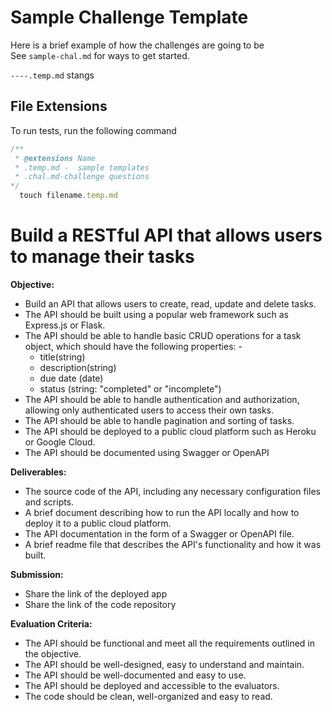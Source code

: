 # Sample Challenge Template

Here is a brief example of how the challenges are going to be  
See `sample-chal.md` for ways to get started.

`----.temp.md` stangs

## File Extensions

To run tests, run the following command

```Javascript
/**
 * @extensions Name
 * .temp.md -  sample templates
 * .chal.md-challenge questions
*/
  touch filename.temp.md
```

# Build a RESTful API that allows users to manage their tasks

**Objective:**

- Build an API that allows users to create, read, update and delete tasks.
- The API should be built using a popular web framework such as Express.js or Flask.
- The API should be able to handle basic CRUD operations for a task object, which should have the following properties: -
  - title(string)
  - description(string)
  - due date (date)
  - status (string: "completed" or "incomplete")
- The API should be able to handle authentication and authorization, allowing only authenticated users to access their own tasks.
- The API should be able to handle pagination and sorting of tasks.
- The API should be deployed to a public cloud platform such as Heroku or Google Cloud.
- The API should be documented using Swagger or OpenAPI

**Deliverables:**

- The source code of the API, including any necessary configuration files and scripts.
- A brief document describing how to run the API locally and how to deploy it to a public cloud platform.
- The API documentation in the form of a Swagger or OpenAPI file.
- A brief readme file that describes the API's functionality and how it was built.

**Submission:**

- Share the link of the deployed app
- Share the link of the code repository

**Evaluation Criteria:**

- The API should be functional and meet all the requirements outlined in the objective.
- The API should be well-designed, easy to understand and maintain.
- The API should be well-documented and easy to use.
- The API should be deployed and accessible to the evaluators.
- The code should be clean, well-organized and easy to read.
